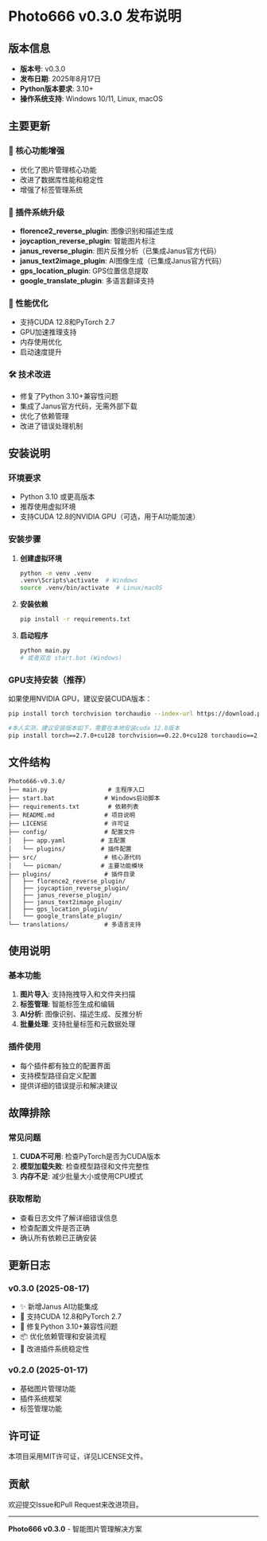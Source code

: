 # Photo666 v0.3.0 发布说明

## 版本信息
- **版本号**: v0.3.0
- **发布日期**: 2025年8月17日
- **Python版本要求**: 3.10+
- **操作系统支持**: Windows 10/11, Linux, macOS

## 主要更新

### 🎯 核心功能增强
- 优化了图片管理核心功能
- 改进了数据库性能和稳定性
- 增强了标签管理系统

### 🔌 插件系统升级
- **florence2_reverse_plugin**: 图像识别和描述生成
- **joycaption_reverse_plugin**: 智能图片标注
- **janus_reverse_plugin**: 图片反推分析（已集成Janus官方代码）
- **janus_text2image_plugin**: AI图像生成（已集成Janus官方代码）
- **gps_location_plugin**: GPS位置信息提取
- **google_translate_plugin**: 多语言翻译支持

### 🚀 性能优化
- 支持CUDA 12.8和PyTorch 2.7
- GPU加速推理支持
- 内存使用优化
- 启动速度提升

### 🛠️ 技术改进
- 修复了Python 3.10+兼容性问题
- 集成了Janus官方代码，无需外部下载
- 优化了依赖管理
- 改进了错误处理机制

## 安装说明

### 环境要求
- Python 3.10 或更高版本
- 推荐使用虚拟环境
- 支持CUDA 12.8的NVIDIA GPU（可选，用于AI功能加速）

### 安装步骤

1. **创建虚拟环境**
   ```bash
   python -m venv .venv
   .venv\Scripts\activate  # Windows
   source .venv/bin/activate  # Linux/macOS
   ```

2. **安装依赖**
   ```bash
   pip install -r requirements.txt
   ```

3. **启动程序**
   ```bash
   python main.py
   # 或者双击 start.bat (Windows)
   ```

### GPU支持安装（推荐）
如果使用NVIDIA GPU，建议安装CUDA版本：
```bash
pip install torch torchvision torchaudio --index-url https://download.pytorch.org/whl/cu128

#本人实测，建议安装版本如下，需要在本地安装cuda 12.8版本
pip install torch==2.7.0+cu128 torchvision==0.22.0+cu128 torchaudio==2.7.0+cu128 --index-url https://download.pytorch.org/whl/cu128
```

## 文件结构

```
Photo666-v0.3.0/
├── main.py                 # 主程序入口
├── start.bat              # Windows启动脚本
├── requirements.txt        # 依赖列表
├── README.md              # 项目说明
├── LICENSE                # 许可证
├── config/                # 配置文件
│   ├── app.yaml          # 主配置
│   └── plugins/          # 插件配置
├── src/                   # 核心源代码
│   └── picman/           # 主要功能模块
├── plugins/               # 插件目录
│   ├── florence2_reverse_plugin/
│   ├── joycaption_reverse_plugin/
│   ├── janus_reverse_plugin/
│   ├── janus_text2image_plugin/
│   ├── gps_location_plugin/
│   └── google_translate_plugin/
└── translations/          # 多语言支持
```

## 使用说明

### 基本功能
1. **图片导入**: 支持拖拽导入和文件夹扫描
2. **标签管理**: 智能标签生成和编辑
3. **AI分析**: 图像识别、描述生成、反推分析
4. **批量处理**: 支持批量标签和元数据处理

### 插件使用
- 每个插件都有独立的配置界面
- 支持模型路径自定义配置
- 提供详细的错误提示和解决建议

## 故障排除

### 常见问题
1. **CUDA不可用**: 检查PyTorch是否为CUDA版本
2. **模型加载失败**: 检查模型路径和文件完整性
3. **内存不足**: 减少批量大小或使用CPU模式

### 获取帮助
- 查看日志文件了解详细错误信息
- 检查配置文件是否正确
- 确认所有依赖已正确安装

## 更新日志

### v0.3.0 (2025-08-17)
- ✨ 新增Janus AI功能集成
- 🚀 支持CUDA 12.8和PyTorch 2.7
- 🔧 修复Python 3.10+兼容性问题
- 📦 优化依赖管理和安装流程
- 🎯 改进插件系统稳定性

### v0.2.0 (2025-01-17)
- 基础图片管理功能
- 插件系统框架
- 标签管理功能

## 许可证
本项目采用MIT许可证，详见LICENSE文件。

## 贡献
欢迎提交Issue和Pull Request来改进项目。

---
**Photo666 v0.3.0** - 智能图片管理解决方案
